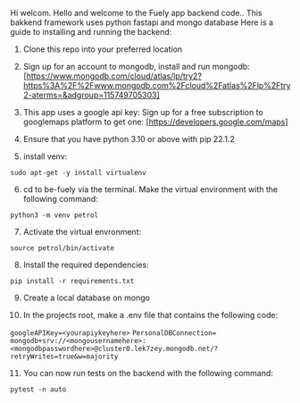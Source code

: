 Hi welcom.
Hello and welcome to the Fuely app backend code.. This bakkend framework uses python fastapi and mongo database Here is a guide to installing and running the backend:

1. Clone this repo into your preferred location

2. Sign up for an account to mongodb, install and run mongodb: [https://www.mongodb.com/cloud/atlas/lp/try2?https%3A%2F%2Fwww.mongodb.com%2Fcloud%2Fatlas%2Flp%2Ftry2-aterms=&adgroup=115749705303]

3. This app uses a google api key: Sign up for a free subscription to googlemaps platform to get one: [https://developers.google.com/maps]

4. Ensure that you have python 3.10 or above with pip 22.1.2

5. install venv: 

```sudo apt-get -y install virtualenv```

6. cd to be-fuely via the terminal. Make the virtual environment with the following command: 

```python3 -m venv petrol```

7. Activate the virtual envronment: 

```source petrol/bin/activate```

8. Install the required dependencies: 

```pip install -r requirements.txt```

9. Create a local database on mongo

10. In the projects root, make a .env file that contains the following code: 

```googleAPIKey=<yourapiykeyhere>```
```PersonalDBConnection= mongodb+srv://<mongousernamehere>:<mongodbpasswordhere>@cluster0.lek7zey.mongodb.net/?retryWrites=true&w=majority```

11. You can now run tests on the backend with the following command: 

```pytest -n auto```
